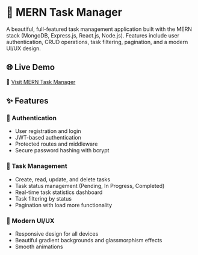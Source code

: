 # 🚀 MERN Task Manager

A beautiful, full-featured task management application built with the MERN stack (MongoDB, Express.js, React.js, Node.js). Features include user authentication, CRUD operations, task filtering, pagination, and a modern UI/UX design.

## 🌐 Live Demo
🔗 [Visit MERN Task Manager](https://laravel-self-theta.vercel.app)

## ✨ Features

### 🔐 Authentication
- User registration and login
- JWT-based authentication
- Protected routes and middleware
- Secure password hashing with bcrypt

### 📝 Task Management
- Create, read, update, and delete tasks
- Task status management (Pending, In Progress, Completed)
- Real-time task statistics dashboard
- Task filtering by status
- Pagination with load more functionality

### 🎨 Modern UI/UX
- Responsive design for all devices
- Beautiful gradient backgrounds and glassmorphism effects
- Smooth animations
